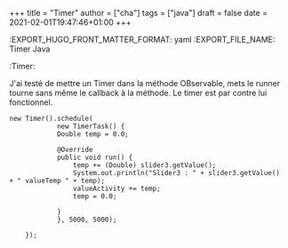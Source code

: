+++
title = "Timer"
author = ["cha"]
tags = ["java"]
draft = false
date = 2021-02-01T19:47:46+01:00
+++

:EXPORT\_HUGO\_FRONT\_MATTER\_FORMAT: yaml
:EXPORT\_FILE\_NAME: Timer Java

:Timer:

J'ai testé de mettre un Timer dans la méthode OBservable, mets le runner tourne sans même
le callback à la méthode.
Le timer est par contre lui fonctionnel.

```nil
new Timer().schedule(
		    new TimerTask() {
			Double temp = 0.0;

			@Override
			public void run() {
			    temp += (Double) slider3.getValue();
			    System.out.println("Slider3 : " + slider3.getValue()  + " valueTemp " + temp);
			    valueActivity += temp;
			    temp = 0.0;

			}
		    }, 5000, 5000);

	});
```
